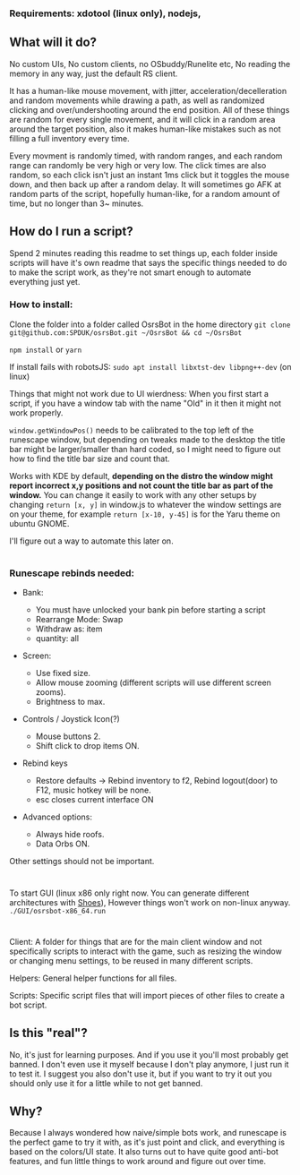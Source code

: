 ### Requirements: xdotool (linux only), nodejs,

## What will it do?

No custom UIs, No custom clients, no OSbuddy/Runelite etc, No reading the memory in any way, just the default RS client.

It has a human-like mouse movement, with jitter, acceleration/decelleration and random movements while drawing a path, as well as randomized clicking and over/undershooting around the end position.
All of these things are random for every single movement, and it will click in a random area around the target position, also it makes human-like mistakes such as not filling a full inventory every time.

Every movment is randomly timed, with random ranges, and each random range can randomly be very high or very low.
The click times are also random, so each click isn't just an instant 1ms click but it toggles the mouse down, and then back up after a random delay.
It will sometimes go AFK at random parts of the script, hopefully human-like, for a random amount of time, but no longer than 3~ minutes.

## How do I run a script?

Spend 2 minutes reading this readme to set things up, each folder inside scripts will have it's own readme that says the specific things needed to do to make the script work, as they're not smart enough to automate everything just yet.

### How to install:

Clone the folder into a folder called OsrsBot in the home directory
`git clone git@github.com:SPDUK/osrsBot.git ~/OsrsBot && cd ~/OsrsBot`

`npm install` or `yarn`

If install fails with robotsJS:
`sudo apt install libxtst-dev libpng++-dev` (on linux)

Things that might not work due to UI wierdness:
When you first start a script, if you have a window tab with the name "Old" in it then it might not work properly.

`window.getWindowPos()` needs to be calibrated to the top left of the runescape window, but depending on tweaks made to the desktop the title bar might be larger/smaller than hard coded, so I might need to figure out how to find the title bar size and count that.

Works with KDE by default,
**depending on the distro the window might report incorrect x,y positions and not count the title bar as part of the window.**
You can change it easily to work with any other setups by changing `return [x, y]` in window.js to whatever the window settings are on your theme, for example `return [x-10, y-45]` is for the Yaru theme on ubuntu GNOME.

I'll figure out a way to automate this later on.

#

### Runescape rebinds needed:

- Bank:

  - You must have unlocked your bank pin before starting a script
  - Rearrange Mode: Swap
  - Withdraw as: item
  - quantity: all

- Screen:
  - Use fixed size.
  - Allow mouse zooming (different scripts will use different screen zooms).
  - Brightness to max.
- Controls / Joystick Icon(?)
  - Mouse buttons 2.
  - Shift click to drop items ON.
- Rebind keys
  - Restore defaults -> Rebind inventory to f2, Rebind logout(door) to F12, music hotkey will be none.
  - esc closes current interface ON
- Advanced options:
  - Always hide roofs.
  - Data Orbs ON.

Other settings should not be important.

#

To start GUI (linux x86 only right now. You can generate different architectures with [Shoes](http://shoesrb.com/)), However things won't work on non-linux anyway.
`./GUI/osrsbot-x86_64.run`

#

###

Client: A folder for things that are for the main client window and not specifically scripts to interact with the game, such as resizing the window or changing menu settings, to be reused in many different scripts.

Helpers: General helper functions for all files.

Scripts: Specific script files that will import pieces of other files to create a bot script.

## Is this "real"?

No, it's just for learning purposes. And if you use it you'll most probably get banned. I don't even use it myself because I don't play anymore, I just run it to test it. I suggest you also don't use it, but if you want to try it out you should only use it for a little while to not get banned.

## Why?

Because I always wondered how naive/simple bots work, and runescape is the perfect game to try it with, as it's just point and click, and everything is based on the colors/UI state. It also turns out to have quite good anti-bot features, and fun little things to work around and figure out over time.
